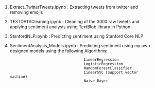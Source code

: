 1. Extract_TwitterTweets.ipynb : Extracting tweets from twitter and removing emojis

2. TESTDATACleaning.ipynb : Cleaning of the 3000 raw tweets and applying sentiment analysis using TextBlob library in Python

3. StanfordNLP.ipynb : Predicting sentiment using Stanford Core NLP

4. SentimentAnalysis_Models.ipynb : Predicting sentiment using my own designed models using the following Algorithms:

                                         LinearRegression
                                         LogisticRegression
                                         RandomForestClassifier
                                         LinearSVC (Support vector machine)
                                         Naive_Bayes
